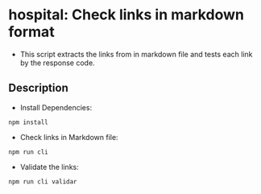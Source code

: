 # hospital: Check links in markdown format
- This script extracts the links from in markdown file and tests each link by the response code.


## Description

- Install Dependencies:
```
npm install
```
- Check links in Markdown file:

```
npm run cli
```

- Validate the links:

```
npm run cli validar
```
